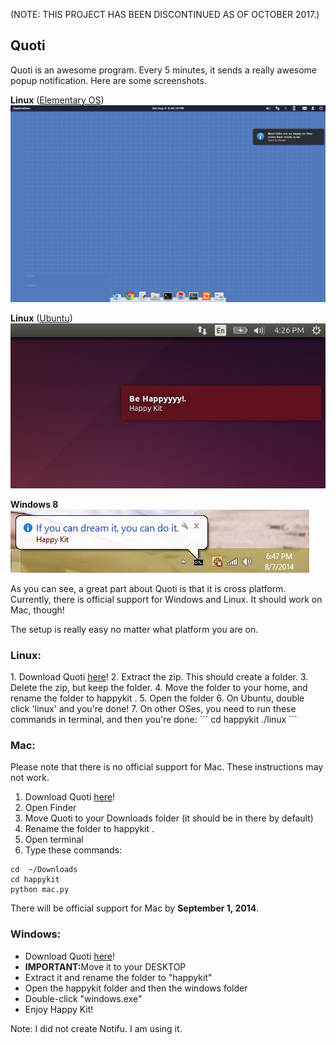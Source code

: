 (NOTE: THIS PROJECT HAS BEEN DISCONTINUED AS OF OCTOBER 2017.)

<h2>Quoti</h2>

Quoti is an awesome program. Every 5 minutes, it sends a really awesome popup notification. Here are some screenshots.

<b>Linux</b> (<a href="http://www.elementaryos.org">Elementary OS</a>)
<br />
<img src="https://raw.githubusercontent.com/Nexae/HappyKit/master/Screenshots/Quoti_ElementaryOS.png">


<b>Linux</b> (<a href="http://www.ubuntu.com/">Ubuntu</a>)
<br />
<img src="https://raw.githubusercontent.com/Nexae/HappyKit/master/Screenshots/Quoti_Ubuntu1404.JPG">


<b>Windows 8</b>
<br />
<img src="https://raw.githubusercontent.com/Nexae/HappyKit/a2f0d511c9516cac9d8569a5de0a3091d6a7f1ac/windows/HappySnap.PNG">

As you can see, a great part about Quoti is that it is cross platform. Currently, there is official support for Windows and Linux. It should work on Mac, though!

The setup is really easy no matter what platform you are on.

<h3>Linux: </h3>
1. Download Quoti <a href="https://github.com/Nexae/quot/archive/master.zip">here</a>!
2. Extract the zip. This should create a folder.
3. Delete the zip, but keep the folder.
4. Move the folder to your home, and rename the folder to happykit .
5. Open the folder
6. On Ubuntu, double click 'linux' and you're done!
7. On other OSes, you need to run these commands in terminal, and then you're done:
```
cd happykit
./linux
```

<h3>Mac: </h3>
Please note that there is no official support for Mac. These instructions may not work.

1. Download Quoti <a href="https://github.com/Nexae/HappyKit/archive/master.zip">here</a>!
2. Open Finder
3. Move Quoti to your Downloads folder (it should be in there by default)
4. Rename the folder to happykit .
5. Open terminal
6. Type these commands:
```
cd  ~/Downloads
cd happykit
python mac.py
```

There will be official support for Mac by <b>September 1, 2014</b>.

<h3>Windows: </h3>

- Download Quoti <a href="https://github.com/Nexae/HappyKit/archive/master.zip">here</a>!
- <b>IMPORTANT:</b>Move it to your DESKTOP
- Extract it and rename the folder to "happykit"
- Open the happykit folder and then the windows folder
- Double-click "windows.exe"
- Enjoy Happy Kit!

Note: I did not create Notifu. I am using it.
